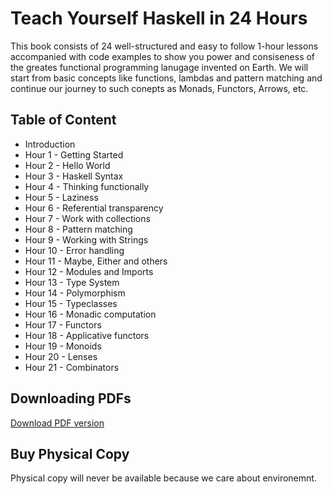 # Teach Yourself Haskell in 24 Hours

This book consists of 24 well-structured
and easy to follow 1-hour lessons accompanied with code examples to show
you power and consiseness of the greates functional programming lanugage
invented on Earth. We will start from basic concepts like functions, lambdas
and pattern matching and continue our journey to such conepts as Monads,
Functors, Arrows, etc.

## Table of Content

* Introduction
* Hour 1 - Getting Started
* Hour 2 - Hello World
* Hour 3 - Haskell Syntax
* Hour 4 - Thinking functionally
* Hour 5 - Laziness
* Hour 6 - Referential transparency
* Hour 7 - Work with collections
* Hour 8 - Pattern matching
* Hour 9 - Working with Strings
* Hour 10 - Error handling
* Hour 11 - Maybe, Either and others
* Hour 12 - Modules and Imports
* Hour 13 - Type System
* Hour 14 - Polymorphism
* Hour 15 - Typeclasses
* Hour 16 - Monadic computation
* Hour 17 - Functors
* Hour 18 - Applicative functors
* Hour 19 - Monoids
* Hour 20 - Lenses
* Hour 21 - Combinators
 
## Downloading PDFs

[Download PDF version](https://github.com/klappvisor/teach-yourself-haskell-in-24-hours/blob/master/Teach%20Yourself%20Haskell%20in%2024%20Hours.pdf)

## Buy Physical Copy

Physical copy will never be available because we care about environemnt.
